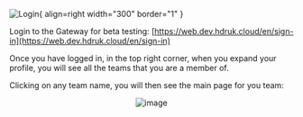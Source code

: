 ![Login](https://github.com/HDRUK/gateway-2-integrations-testing/assets/69473770/80b0804d-ec28-4d34-9c47-8ea7292e2303){ align=right width="300" border="1" }

Login to the Gateway for beta testing: [https://web.dev.hdruk.cloud/en/sign-in](https://web.dev.hdruk.cloud/en/sign-in)

Once you have logged in, in the top right corner, when you expand your profile, you will see all the teams that you are a member of.

Clicking on any team name, you will then see the main page for you team:

<center>
<img alt="image" src="https://github.com/HDRUK/gateway-2-integrations-testing/assets/69473770/c0090073-28c6-48c3-a3b1-c44c5c6bb9a7">
</center>

